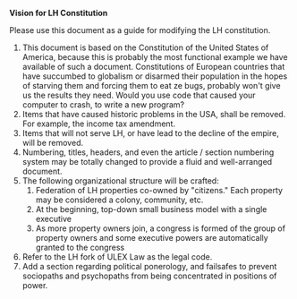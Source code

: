 **Vision for LH Constitution**

Please use this document as a guide for modifying the LH constitution. 

1. This document is based on the Constitution of the United States of America, because this is probably the most functional example we have available of such a document. Constitutions of European countries that have succumbed to globalism or disarmed their population in the hopes of starving them and forcing them to eat ze bugs, probably won't give us the results they need. Would you use code that caused your computer to crash, to write a new program? 
2. Items that have caused historic problems in the USA, shall be removed. For example, the income tax amendment. 
3. Items that will not serve LH, or have lead to the decline of the empire, will be removed. 
4. Numbering, titles, headers, and even the article / section numbering system may be totally changed to provide a fluid and well-arranged document. 
5. The following organizational structure will be crafted: 
      1. Federation of LH properties co-owned by "citizens." Each property may be considered a colony, community, etc. 
      2. At the beginning, top-down small business model with a single executive 
      3. As more property owners join, a congress is formed of the group of property owners and some executive powers are automatically granted to the congress 
6. Refer to the LH fork of ULEX Law as the legal code. 
7. Add a section regarding political ponerology, and failsafes to prevent sociopaths and psychopaths from being concentrated in positions of power. 
